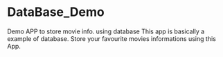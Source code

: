 # DataBase_Demo
Demo APP to store movie info. using database
This app is basically a example of database.
Store your favourite movies informations using this App.
